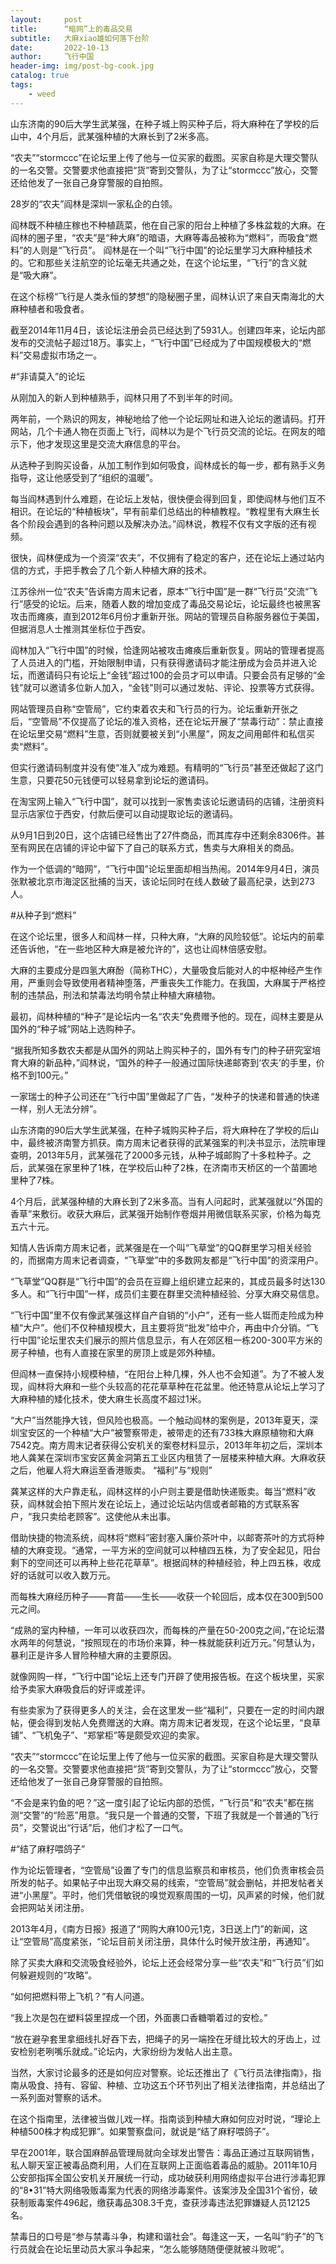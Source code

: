 ```yaml
---
layout:     post
title:      “暗网”上的毒品交易
subtitle:   大麻xiao雄如何落下台阶
date:       2022-10-13
author:     飞行中国
header-img: img/post-bg-cook.jpg
catalog: true
tags:
    - weed
---
```






 山东济南的90后大学生武某强，在种子城上购买种子后，将大麻种在了学校的后山中，4个月后，武某强种植的大麻长到了2米多高。

“农夫”“stormccc”在论坛里上传了他与一位买家的截图。买家自称是大理交警队的一名交警。交警要求他直接把“货”寄到交警队，为了让“stormccc”放心，交警还给他发了一张自己身穿警服的自拍照。

28岁的“农夫”阎林是深圳一家私企的白领。

阎林既不种植庄稼也不种植蔬菜，他在自己家的阳台上种植了多株盆栽的大麻。在阎林的圈子里，“农夫”是“种大麻”的暗语，大麻等毒品被称为“燃料”，而吸食“燃料”的人则是“飞行员”。
阎林是在一个叫“飞行中国”的论坛里学习大麻种植技术的。它和那些关注航空的论坛毫无共通之处，在这个论坛里，“飞行”的含义就是“吸大麻”。

在这个标榜“飞行是人类永恒的梦想”的隐秘圈子里，阎林认识了来自天南海北的大麻种植者和吸食者。

截至2014年11月4日，该论坛注册会员已经达到了5931人。创建四年来，论坛内部发布的交流帖子超过18万。事实上，“飞行中国”已经成为了中国规模极大的“燃料”交易虚拟市场之一。

#“非请莫入”的论坛

从刚加入的新人到种植熟手，阎林只用了不到半年的时间。

两年前，一个熟识的网友，神秘地给了他一个论坛网址和进入论坛的邀请码。打开网站，几个卡通人物在页面上飞行，阎林以为是个飞行员交流的论坛。在网友的暗示下，他才发现这里是交流大麻信息的平台。

从选种子到购买设备，从加工制作到如何吸食，阎林成长的每一步，都有熟手义务指导，这让他感受到了“组织的温暖”。

每当阎林遇到什么难题，在论坛上发帖，很快便会得到回复，即使阎林与他们互不相识。在论坛的“种植板块”，早有前辈们总结出的种植教程。“教程里有大麻生长各个阶段会遇到的各种问题以及解决办法。”阎林说，教程不仅有文字版的还有视频。

很快，阎林便成为一个资深“农夫”，不仅拥有了稳定的客户，还在论坛上通过站内信的方式，手把手教会了几个新人种植大麻的技术。

江苏徐州一位“农夫”告诉南方周末记者，原本“飞行中国”是一群“飞行员”交流“飞行”感受的论坛。后来，随着人数的增加变成了毒品交易论坛，论坛最终也被黑客攻击而瘫痪，直到2012年6月份才重新开张。网站的管理员自称服务器位于美国，但据消息人士推测其坐标位于西安。

阎林加入“飞行中国”的时候，恰逢网站被攻击瘫痪后重新恢复。网站的管理者提高了人员进入的门槛，开始限制申请，只有获得邀请码才能注册成为会员并进入论坛，而邀请码只有论坛上“金钱”超过100的会员才可以申请。只要会员有足够的“金钱”就可以邀请多位新人加入，“金钱”则可以通过发帖、评论、投票等方式获得。

网站管理员自称“空管局”，它约束着农夫和飞行员的行为。论坛重新开张之后，“空管局”不仅提高了论坛的准入资格，还在论坛开展了“禁毒行动”：禁止直接在论坛里交易“燃料”生意，否则就要被关到“小黑屋”，网友之间用邮件和私信买卖“燃料”。

但实行邀请码制度并没有使“准入”成为难题。有精明的“飞行员”甚至还做起了这门生意，只要花50元钱便可以轻易拿到论坛的邀请码。

在淘宝网上输入“飞行中国”，就可以找到一家售卖该论坛邀请码的店铺，注册资料显示店家位于西安，付款后便可以自动提取论坛的邀请码。

从9月1日到20日，这个店铺已经售出了27件商品，而其库存中还剩余8306件。甚至有网民在店铺的评论中留下了自己的联系方式，售卖与大麻相关的商品。

作为一个低调的“暗网”，“飞行中国”论坛里面却相当热闹。2014年9月4日，演员张默被北京市海淀区批捕的当天，该论坛同时在线人数破了最高纪录，达到273人。

#从种子到“燃料”

在这个论坛里，很多人和阎林一样，只种大麻，“大麻的风险较低”。论坛内的前辈还告诉他，“在一些地区种大麻是被允许的”，这也让阎林倍感安慰。

大麻的主要成分是四氢大麻酚（简称THC），大量吸食后能对人的中枢神经产生作用，严重则会导致使用者精神堕落，严重丧失工作能力。在我国，大麻属于严格控制的违禁品，刑法和禁毒法均明令禁止种植大麻植物。

最初，阎林种植的“种子”是论坛内一名“农夫”免费赠予他的。现在，阎林主要是从国外的“种子城”网站上选购种子。

“据我所知多数农夫都是从国外的网站上购买种子的，国外有专门的种子研究室培育大麻的新品种，”阎林说，“国外的种子一般通过国际快递邮寄到‘农夫’的手里，价格不到100元。”

一家瑞士的种子公司还在“飞行中国”里做起了广告，“发种子的快递和普通的快递一样，别人无法分辨”。

山东济南的90后大学生武某强，在种子城购买种子后，将大麻种在了学校的后山中，最终被济南警方抓获。南方周末记者获得的武某强案的判决书显示，法院审理查明，2013年5月，武某强花了2000多元钱，从种子城邮购了十多粒种子。之后，武某强在家里种了1株，在学校后山种了2株，在济南市天桥区的一个苗圃地里种了7株。

4个月后，武某强种植的大麻长到了2米多高。当有人问起时，武某强就以“外国的香草”来敷衍。收获大麻后，武某强开始制作卷烟并用微信联系买家，价格为每克五六十元。

知情人告诉南方周末记者，武某强是在一个叫“飞草堂”的QQ群里学习相关经验的，而据南方周末记者调查，“飞草堂”中的多数网友都是“飞行中国”的资深用户。

“飞草堂”QQ群是“飞行中国”的会员在豆瓣上组织建立起来的，其成员最多时达130多人。和“飞行中国”一样，成员们主要在群里交流种植经验、分享大麻交易信息。

“飞行中国”里不仅有像武某强这样自产自销的“小户”，还有一些人铤而走险成为种植“大户”。他们不仅种植规模大，且主要将货“批发”给中介，再由中介分销。“飞行中国”论坛里农夫们展示的照片信息显示，有人在郊区租一栋200-300平方米的房子种植，也有人直接在家里的房顶上或是郊外种植。

但阎林一直保持小规模种植，“在阳台上种几棵，外人也不会知道”。为了不被人发现，阎林将大麻和一些个头较高的花花草草种在花盆里。他还特意从论坛上学习了大麻种植的矮化技术，使大麻生长高度不超过1米。

“大户”当然能挣大钱，但风险也极高。一个触动阎林的案例是，2013年夏天，深圳宝安区的一个种植“大户”被警察带走，被带走的还有733株大麻原植物和大麻7542克。南方周末记者获得公安机关的案卷材料显示，2013年年初之后，深圳本地人龚某在深圳市宝安区黄金洞第五工业区内租赁了一层楼来种植大麻。大麻收获之后，他雇人将大麻运至香港贩卖。
“福利”与“规则”

龚某这样的大户靠走私，阎林这样的小户则主要是借助快递贩卖。每当“燃料”收获，阎林就会拍下照片发在论坛上，通过论坛站内信或者邮箱的方式联系客户，“我只卖给老顾客”。这使他从未出事。

借助快捷的物流系统，阎林将“燃料”密封塞入廉价茶叶中，以邮寄茶叶的方式将种植的大麻变现。“通常，一平方米的空间就可以种植四五株，为了安全起见，阳台剩下的空间还可以再种上些花花草草”。根据阎林的种植经验，种上四五株，收成好的话就可以收入数万元。

而每株大麻经历种子——育苗——生长——收获一个轮回后，成本仅在300到500元之间。

“成熟的室内种植，一年可以收获四次，而每株的产量在50-200克之间，”在论坛潜水两年的何慧说，“按照现在的市场价来算，种一株就能获利近万元。”何慧认为，暴利正是许多人冒险种植大麻的主要原因。

就像网购一样，“飞行中国”论坛上还专门开辟了使用报告板。在这个板块里，买家给予卖家大麻吸食后的好评或差评。

有些卖家为了获得更多人的关注，会在这里发一些“福利”，只要在一定的时间内跟帖，便会得到发帖人免费赠送的大麻。南方周末记者发现，在这个论坛里，“良草铺”、“飞机兔子”、“郑掌柜”等是颇受欢迎的卖家。

“农夫”“stormccc”在论坛里上传了他与一位买家的截图。买家自称是大理交警队的一名交警。交警要求他直接把“货”寄到交警队，为了让“stormccc”放心，交警还给他发了一张自己身穿警服的自拍照。

“不会是来钓鱼的吧？”这一度引起了论坛内部的恐慌，“飞行员”和“农夫”都在揣测“交警”的“险恶”用意。“我只是一个普通的交警，下班了我就是一个普通的飞行员”，交警说出“行话”后，他们才松了一口气。

#“结了麻籽喂鸽子”

作为论坛管理者，“空管局”设置了专门的信息监察员和审核员，他们负责审核会员所发的帖子。如果帖子中出现大麻交易的线索，“空管局”就会删帖，并把发帖者关进“小黑屋”。平时，他们凭借敏锐的嗅觉观察周围的一切，风声紧的时候，他们就会把网站关闭注册。

2013年4月，《南方日报》报道了“网购大麻100元1克，3日送上门”的新闻，这让“空管局”高度紧张，“论坛目前关闭注册，具体什么时候开放注册，再通知”。

除了买卖大麻和交流吸食经验外，论坛上还会经常分享一些“农夫”和“飞行员”们如何躲避规则的“攻略”。

“如何把燃料带上飞机？”有人问道。

“我上次是包在塑料袋里捏成一个团，外面裹口香糖嚼着过的安检。”

“放在避孕套里拿细线扎好吞下去，把绳子的另一端拴在牙缝比较大的牙齿上，过安检别老咧嘴乐就成。”论坛内，大家纷纷为发帖人出主意。

当然，大家讨论最多的还是如何应对警察。论坛还推出了《飞行员法律指南》，指南从吸食、持有、容留、种植、立功这五个环节列出了相关法律指南，并总结出了一系列面对警察的话术。

在这个指南里，法律被当做儿戏一样。指南谈到种植大麻如何应对时说，“理论上种植500株才构成犯罪”。如果警察盘问，就说是“结了麻籽喂鸽子”。

早在2001年，联合国麻醉品管理局就向全球发出警告：毒品正通过互联网销售，私人聊天室正被毒品商利用，人们在互联网上正面临着毒品的威胁。2011年10月公安部指挥全国公安机关开展统一行动，成功破获利用网络虚拟平台进行涉毒犯罪的“8•31”特大网络吸贩毒案为代表的网络涉毒案件。该案涉及全国31个省份，破获制贩毒案件496起，缴获毒品308.3千克，查获涉毒违法犯罪嫌疑人员12125名。

禁毒日的口号是“参与禁毒斗争，构建和谐社会”。每逢这一天，一名叫“豹子”的飞行员就会在论坛里动员大家斗争起来，“怎么能够随随便便就被斗败呢”。
